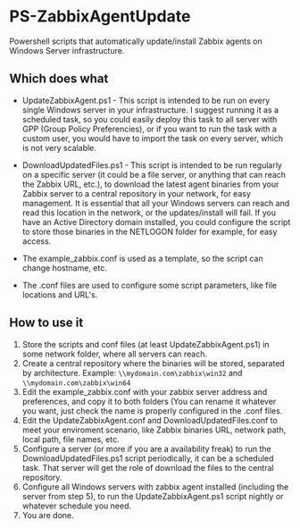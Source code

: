 # PS-ZabbixAgentUpdate

Powershell scripts that automatically update/install Zabbix agents on Windows Server infrastructure.

## Which does what

-   UpdateZabbixAgent.ps1 - This script is intended to be run on every single Windows server in your infrastructure. I suggest running it as a scheduled task, so you could easily deploy this task to all server with GPP (Group Policy Preferencies), or if you want to run the task with a custom user, you would have to import the task on every server, which is not very scalable.

-   DownloadUpdatedFiles.ps1 - This script is intended to be run regularly on a specific server (it could be a file server, or anything that can reach the Zabbix URL, etc.), to download the latest agent binaries from your Zabbix server to a central repository in your network, for easy management. It is essential that all your Windows servers can reach and read this location in the network, or the updates/install will fail. If you have an Active Directory domain installed, you could configure the script to store those binaries in the NETLOGON folder for example, for easy access.

-   The example_zabbix.conf is used as a template, so the script can change hostname, etc.

-   The .conf files are used to configure some script parameters, like file locations and URL's.

## How to use it

1.  Store the scripts and conf files (at least UpdateZabbixAgent.ps1) in some network folder, where all servers can reach.
2.  Create a central repository where the binaries will be stored, separated by architecture. Example: 
    `\\mydomain.com\zabbix\win32` and `\\mydomain.com\zabbix\win64`
3.  Edit the example_zabbix.conf with your zabbix server address and preferences, and copy it to both folders (You can rename it whatever you want, just check the name is properly configured in the .conf files.
4.  Edit the UpdateZabbixAgent.conf and DownloadUpdatedFiles.conf to meet your enviroment scenario, like Zabbix binaries URL, network path, local path, file names, etc.
5.  Configure a server (or more if you are a availability freak) to run the DownloadUpdatedFiles.ps1 script periodically, it can be a scheduled task. That server will get the role of download the files to the central repository.
6.  Configure all Windows servers with zabbix agent installed (including the server from step 5), to run the UpdateZabbixAgent.ps1 script nightly or whatever schedule you need.
7.  You are done.
